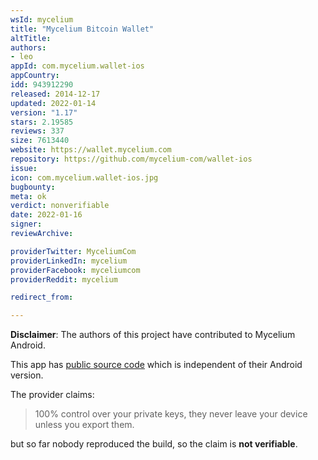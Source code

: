 ```yaml
---
wsId: mycelium
title: "Mycelium Bitcoin Wallet"
altTitle: 
authors:
- leo
appId: com.mycelium.wallet-ios
appCountry: 
idd: 943912290
released: 2014-12-17
updated: 2022-01-14
version: "1.17"
stars: 2.19585
reviews: 337
size: 7613440
website: https://wallet.mycelium.com
repository: https://github.com/mycelium-com/wallet-ios
issue: 
icon: com.mycelium.wallet-ios.jpg
bugbounty: 
meta: ok
verdict: nonverifiable
date: 2022-01-16
signer: 
reviewArchive:

providerTwitter: MyceliumCom
providerLinkedIn: mycelium
providerFacebook: myceliumcom
providerReddit: mycelium

redirect_from:

---
```


**Disclaimer**: The authors of this project have contributed to Mycelium Android.

This app has [public source code](https://github.com/mycelium-com/wallet-ios)
which is independent of their Android version.

The provider claims:

> 100% control over your private keys, they never leave your device unless you
  export them.

but so far nobody reproduced the build, so the claim is **not verifiable**.

